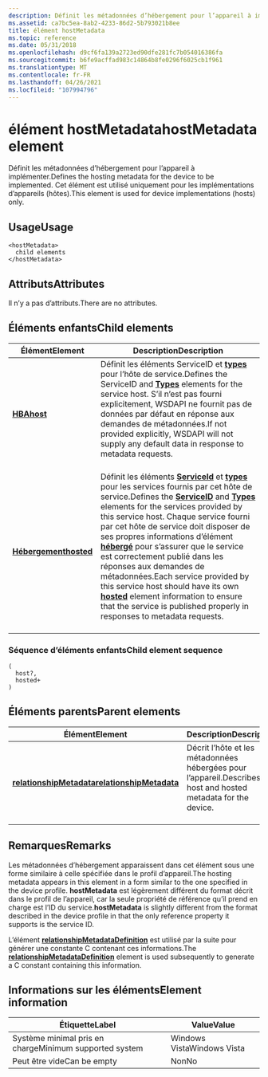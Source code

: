 ```yaml
---
description: Définit les métadonnées d’hébergement pour l’appareil à implémenter. Cet élément est utilisé uniquement pour les implémentations d’appareils (hôtes).
ms.assetid: ca7bc5ea-8ab2-4233-86d2-5b793021b8ee
title: élément hostMetadata
ms.topic: reference
ms.date: 05/31/2018
ms.openlocfilehash: d9cf6fa139a2723ed90dfe281fc7b054016386fa
ms.sourcegitcommit: b6fe9acffad983c14864b8fe0296f6025cb1f961
ms.translationtype: MT
ms.contentlocale: fr-FR
ms.lasthandoff: 04/26/2021
ms.locfileid: "107994796"
---
```

# <a name="hostmetadata-element"></a><span data-ttu-id="b9cc3-104">élément hostMetadata</span><span class="sxs-lookup"><span data-stu-id="b9cc3-104">hostMetadata element</span></span>

<span data-ttu-id="b9cc3-105">Définit les métadonnées d’hébergement pour l’appareil à implémenter.</span><span class="sxs-lookup"><span data-stu-id="b9cc3-105">Defines the hosting metadata for the device to be implemented.</span></span> <span data-ttu-id="b9cc3-106">Cet élément est utilisé uniquement pour les implémentations d’appareils (hôtes).</span><span class="sxs-lookup"><span data-stu-id="b9cc3-106">This element is used for device implementations (hosts) only.</span></span>

## <a name="usage"></a><span data-ttu-id="b9cc3-107">Usage</span><span class="sxs-lookup"><span data-stu-id="b9cc3-107">Usage</span></span>

``` syntax
<hostMetadata>
  child elements
</hostMetadata>
```

## <a name="attributes"></a><span data-ttu-id="b9cc3-108">Attributs</span><span class="sxs-lookup"><span data-stu-id="b9cc3-108">Attributes</span></span>

<span data-ttu-id="b9cc3-109">Il n’y a pas d’attributs.</span><span class="sxs-lookup"><span data-stu-id="b9cc3-109">There are no attributes.</span></span>

## <a name="child-elements"></a><span data-ttu-id="b9cc3-110">Éléments enfants</span><span class="sxs-lookup"><span data-stu-id="b9cc3-110">Child elements</span></span>



| <span data-ttu-id="b9cc3-111">Élément</span><span class="sxs-lookup"><span data-stu-id="b9cc3-111">Element</span></span>                             | <span data-ttu-id="b9cc3-112">Description</span><span class="sxs-lookup"><span data-stu-id="b9cc3-112">Description</span></span>                                                                                                                                                                                                                                                                                                                                           |
|-------------------------------------|-------------------------------------------------------------------------------------------------------------------------------------------------------------------------------------------------------------------------------------------------------------------------------------------------------------------------------------------------------|
| [<span data-ttu-id="b9cc3-113">**HBA**</span><span class="sxs-lookup"><span data-stu-id="b9cc3-113">**host**</span></span>](host.md)<br/>     | <span data-ttu-id="b9cc3-114">Définit les éléments ServiceID et [**types**](types.md) pour l’hôte de service.</span><span class="sxs-lookup"><span data-stu-id="b9cc3-114">Defines the ServiceID and [**Types**](types.md) elements for the service host.</span></span> <span data-ttu-id="b9cc3-115">S’il n’est pas fourni explicitement, WSDAPI ne fournit pas de données par défaut en réponse aux demandes de métadonnées.</span><span class="sxs-lookup"><span data-stu-id="b9cc3-115">If not provided explicitly, WSDAPI will not supply any default data in response to metadata requests.</span></span><br/> <br/>                                                                                                                                          |
| [<span data-ttu-id="b9cc3-116">**Hébergement**</span><span class="sxs-lookup"><span data-stu-id="b9cc3-116">**hosted**</span></span>](hosted.md)<br/> | <span data-ttu-id="b9cc3-117">Définit les éléments [**ServiceId**](serviceid.md) et [**types**](types.md) pour les services fournis par cet hôte de service.</span><span class="sxs-lookup"><span data-stu-id="b9cc3-117">Defines the [**ServiceID**](serviceid.md) and [**Types**](types.md) elements for the services provided by this service host.</span></span> <span data-ttu-id="b9cc3-118">Chaque service fourni par cet hôte de service doit disposer de ses propres informations d’élément [**hébergé**](hosted.md) pour s’assurer que le service est correctement publié dans les réponses aux demandes de métadonnées.</span><span class="sxs-lookup"><span data-stu-id="b9cc3-118">Each service provided by this service host should have its own [**hosted**](hosted.md) element information to ensure that the service is published properly in responses to metadata requests.</span></span><br/> <br/> |



### <a name="child-element-sequence"></a><span data-ttu-id="b9cc3-119">Séquence d’éléments enfants</span><span class="sxs-lookup"><span data-stu-id="b9cc3-119">Child element sequence</span></span>

``` syntax
(
  host?, 
  hosted+
)
```

## <a name="parent-elements"></a><span data-ttu-id="b9cc3-120">Éléments parents</span><span class="sxs-lookup"><span data-stu-id="b9cc3-120">Parent elements</span></span>



| <span data-ttu-id="b9cc3-121">Élément</span><span class="sxs-lookup"><span data-stu-id="b9cc3-121">Element</span></span>                                                         | <span data-ttu-id="b9cc3-122">Description</span><span class="sxs-lookup"><span data-stu-id="b9cc3-122">Description</span></span>                                                                   |
|-----------------------------------------------------------------|-------------------------------------------------------------------------------|
| [<span data-ttu-id="b9cc3-123">**relationshipMetadata**</span><span class="sxs-lookup"><span data-stu-id="b9cc3-123">**relationshipMetadata**</span></span>](relationshipmetadata.md)<br/> | <span data-ttu-id="b9cc3-124">Décrit l’hôte et les métadonnées hébergées pour l’appareil.</span><span class="sxs-lookup"><span data-stu-id="b9cc3-124">Describes the host and hosted metadata for the device.</span></span><br/> <br/> |



## <a name="remarks"></a><span data-ttu-id="b9cc3-125">Remarques</span><span class="sxs-lookup"><span data-stu-id="b9cc3-125">Remarks</span></span>

<span data-ttu-id="b9cc3-126">Les métadonnées d’hébergement apparaissent dans cet élément sous une forme similaire à celle spécifiée dans le profil d’appareil.</span><span class="sxs-lookup"><span data-stu-id="b9cc3-126">The hosting metadata appears in this element in a form similar to the one specified in the device profile.</span></span> <span data-ttu-id="b9cc3-127">**hostMetadata** est légèrement différent du format décrit dans le profil de l’appareil, car la seule propriété de référence qu’il prend en charge est l’ID du service.</span><span class="sxs-lookup"><span data-stu-id="b9cc3-127">**hostMetadata** is slightly different from the format described in the device profile in that the only reference property it supports is the service ID.</span></span>

<span data-ttu-id="b9cc3-128">L’élément [**relationshipMetadataDefinition**](relationshipmetadatadefinition.md) est utilisé par la suite pour générer une constante C contenant ces informations.</span><span class="sxs-lookup"><span data-stu-id="b9cc3-128">The [**relationshipMetadataDefinition**](relationshipmetadatadefinition.md) element is used subsequently to generate a C constant containing this information.</span></span>

## <a name="element-information"></a><span data-ttu-id="b9cc3-129">Informations sur les éléments</span><span class="sxs-lookup"><span data-stu-id="b9cc3-129">Element information</span></span>



| <span data-ttu-id="b9cc3-130">Étiquette</span><span class="sxs-lookup"><span data-stu-id="b9cc3-130">Label</span></span> | <span data-ttu-id="b9cc3-131">Value</span><span class="sxs-lookup"><span data-stu-id="b9cc3-131">Value</span></span> |
|-------------------------------------|---------------|
| <span data-ttu-id="b9cc3-132">Système minimal pris en charge</span><span class="sxs-lookup"><span data-stu-id="b9cc3-132">Minimum supported system</span></span><br/> | <span data-ttu-id="b9cc3-133">Windows Vista</span><span class="sxs-lookup"><span data-stu-id="b9cc3-133">Windows Vista</span></span> |
| <span data-ttu-id="b9cc3-134">Peut être vide</span><span class="sxs-lookup"><span data-stu-id="b9cc3-134">Can be empty</span></span>                        | <span data-ttu-id="b9cc3-135">Non</span><span class="sxs-lookup"><span data-stu-id="b9cc3-135">No</span></span>            |



 

 




